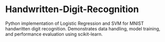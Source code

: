 # Handwritten-Digit-Recognition
Python implementation of Logistic Regression and SVM for MNIST handwritten digit recognition.  Demonstrates  data handling, model training, and performance evaluation using scikit-learn.
